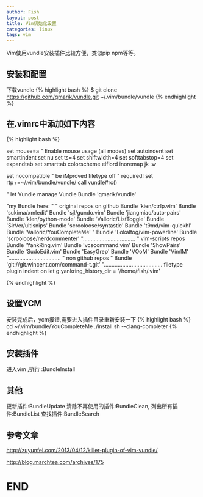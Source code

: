```yaml
---
author: Fish
layout: post
title: Vim初始化设置 
categories: linux 
tags: vim 
---
```


Vim使用vundle安装插件比较方便，类似pip npm等等。

## 安装和配置
下载vundle
{% highlight bash %}
$ git clone https://github.com/gmarik/vundle.git ~/.vim/bundle/vundle
{% endhighlight %}

<!--more-->
## 在.vimrc中添加如下内容
{% highlight  bash %}

set mouse=a		" Enable mouse usage (all modes)
set autoindent
set smartindent
set nu
set ts=4
set shiftwidth=4
set softtabstop=4
set expandtab
set smarttab
colorscheme elflord
inoremap jk <ESC>:w

set nocompatible                " be iMproved
filetype off                    " required!
set rtp+=~/.vim/bundle/vundle/
call vundle#rc()

" let Vundle manage Vundle
Bundle 'gmarik/vundle'

"my Bundle here:
"
" original repos on github
Bundle 'kien/ctrlp.vim'
Bundle 'sukima/xmledit'
Bundle 'sjl/gundo.vim'
Bundle 'jiangmiao/auto-pairs'
Bundle 'klen/python-mode'
Bundle 'Valloric/ListToggle'
Bundle 'SirVer/ultisnips'
Bundle 'scrooloose/syntastic'
Bundle 't9md/vim-quickhl'
Bundle 'Valloric/YouCompleteMe'
" Bundle 'Lokaltog/vim-powerline'
Bundle 'scrooloose/nerdcommenter'
"..................................
" vim-scripts repos
Bundle 'YankRing.vim'
Bundle 'vcscommand.vim'
Bundle 'ShowPairs'
Bundle 'SudoEdit.vim'
Bundle 'EasyGrep'
Bundle 'VOoM'
Bundle 'VimIM'
"..................................
" non github repos
" Bundle 'git://git.wincent.com/command-t.git'
"......................................
filetype plugin indent on
let g:yankring_history_dir = '/home/fish/.vim'

{% endhighlight %}

## 设置YCM
安装完成后，ycm报错,需要进入插件目录重新安装一下
{% highlight bash %}
cd ~/.vim/bundle/YouCompleteMe
./install.sh --clang-completer
{% endhighlight %}

## 安装插件

进入vim ,执行 :BundleInstall

## 其他

更新插件:BundleUpdate
清除不再使用的插件:BundleClean,
列出所有插件:BundleList
查找插件:BundleSearch


## 参考文章
http://zuyunfei.com/2013/04/12/killer-plugin-of-vim-vundle/

http://blog.marchtea.com/archives/175
# END
